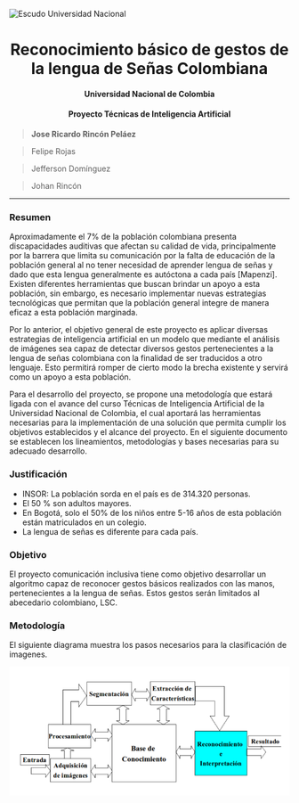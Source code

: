 ![Escudo Universidad Nacional](https://unal.edu.co/typo3conf/ext/unal_skin_default/Resources/Public/images/escudoUnal_black.png) 
# <center> Reconocimiento básico de gestos de la lengua de Señas Colombiana
#### <center> Universidad Nacional de Colombia
#### <center> Proyecto Técnicas de Inteligencia Artificial
>**Jose Ricardo Rincón Peláez**

>Felipe Rojas 

>Jefferson Domínguez

>Johan Rincón

---

### Resumen 
Aproximadamente el 7% de la población colombiana presenta discapacidades auditivas que afectan su calidad de vida, principalmente por la barrera que limita su comunicación por la falta de educación de la población general al no tener necesidad de aprender lengua de señas y dado que esta lengua generalmente es autóctona a cada país [Mapenzi]. Existen diferentes herramientas que buscan brindar un apoyo a esta población, sin embargo, es necesario implementar nuevas estrategias tecnológicas que permitan que la población general integre de manera eficaz a esta población marginada. 

Por lo anterior, el objetivo general de este proyecto es aplicar diversas estrategias de inteligencia artificial en un modelo que mediante el análisis de imágenes sea capaz de detectar diversos gestos pertenecientes a la lengua de señas colombiana con la finalidad de ser traducidos a otro lenguaje. Esto permitirá romper de cierto modo la brecha existente y servirá como un apoyo a esta población.

Para el desarrollo del proyecto, se propone una metodología que estará ligada con el avance del curso Técnicas de Inteligencia Artificial de la Universidad Nacional de Colombia, el cual aportará las herramientas necesarias para la implementación de una solución que permita cumplir los objetivos establecidos y el alcance del proyecto. En el siguiente documento se establecen los lineamientos, metodologías y bases necesarias para su adecuado desarrollo. 
### Justificación
- INSOR: La población sorda en el país es de 314.320 personas.
- El 50 % son adultos mayores.
- En Bogotá, solo el 50% de los niños entre 5-16 años de esta población están matriculados en un colegio.
- La lengua de señas es diferente para cada país.

### Objetivo
El proyecto comunicación inclusiva tiene como objetivo desarrollar un algoritmo capaz de reconocer gestos básicos realizados con las manos, pertenecientes a la lengua de señas. Estos gestos serán limitados al abecedario colombiano, LSC.
### Metodología
El siguiente diagrama muestra los pasos necesarios para la clasificación de imagenes. 

![alt text](diagrama.png "Etapas de un sistema de visión de máquina")
